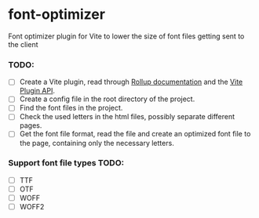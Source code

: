 # font-optimizer
Font optimizer plugin for Vite to lower the size of font files getting sent to the client

### TODO:

- [ ] Create a Vite plugin, read through [Rollup documentation](https://rollupjs.org/introduction/) and the [Vite Plugin API](https://vite.dev/guide/api-plugin.html).
- [ ] Create a config file in the root directory of the project.
- [ ] Find the font files in the project.
- [ ] Check the used letters in the html files, possibly separate different pages.
- [ ] Get the font file format, read the file and create an optimized font file to the page, containing only the necessary letters.

### Support font file types TODO:

- [ ] TTF
- [ ] OTF
- [ ] WOFF
- [ ] WOFF2

